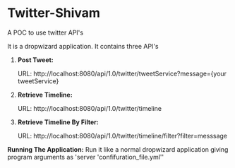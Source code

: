 # Twitter-Shivam
A POC to use twitter API's

It is a dropwizard application. It contains three API's

1) **Post Tweet:** 

    URL: http://localhost:8080/api/1.0/twitter/tweetService?message={your tweetService}
    
2) **Retrieve Timeline:**

    URL: http://localhost:8080/api/1.0/twitter/timeline
    
3) **Retrieve Timeline By Filter:**

    URL: http://localhost:8080/api/1.0/twitter/timeline/filter?filter=messsage
    
**Running The Application:**
    Run it like a normal dropwizard application giving program arguments as 'server 'confifuration_file.yml''
